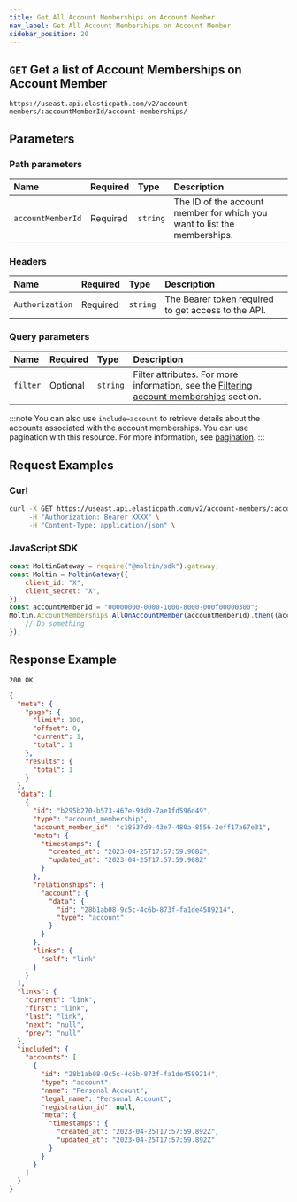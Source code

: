 ```yaml
---
title: Get All Account Memberships on Account Member
nav_label: Get All Account Memberships on Account Member
sidebar_position: 20
---
```


## `GET` Get a list of Account Memberships on Account Member

```http
https://useast.api.elasticpath.com/v2/account-members/:accountMemberId/account-memberships/
```

## Parameters

### Path parameters

| Name              | Required | Type     | Description                                                              |
|:------------------|:---------|:---------|:-------------------------------------------------------------------------|
| `accountMemberId` | Required | `string` | The ID of the account member for which you want to list the memberships. |

### Headers

| Name            | Required | Type     | Description                          |
|:----------------|:---------|:---------|:-------------------------------------|
| `Authorization` | Required | `string` | The Bearer token required to get access to the API. |

### Query parameters

| Name     | Required | Type     | Description                                 |
|:---------|:---------|:---------|:--------------------------------------------|
| `filter` | Optional | `string` | Filter attributes. For more information, see the [Filtering account memberships](/docs/commerce-cloud/accounts/using-account-membership-api/overview#filtering) section. |

:::note
You can also use `include=account` to retrieve details about the accounts associated with the account memberships.
You can use pagination with this resource. For more information, see [pagination](/docs/commerce-cloud/api-overview/pagination).
:::

## Request Examples

### Curl

```bash
curl -X GET https://useast.api.elasticpath.com/v2/account-members/:accountMemberId/account-memberships/ \
     -H "Authorization: Bearer XXXX" \
     -H "Content-Type: application/json" \
```

### JavaScript SDK

```javascript
const MoltinGateway = require("@moltin/sdk").gateway;
const Moltin = MoltinGateway({
    client_id: "X",
    client_secret: "X",
});
const accountMemberId = "00000000-0000-1000-8000-000f00000300";
Moltin.AccountMemberships.AllOnAccountMember(accountMemberId).then((acc) => {
    // Do something
});
```
## Response Example

`200 OK`

```json
{
  "meta": {
    "page": {
      "limit": 100,
      "offset": 0,
      "current": 1,
      "total": 1
    },
    "results": {
      "total": 1
    }
  },
  "data": [
    {
      "id": "b295b270-b573-467e-93d9-7ae1fd596d49",
      "type": "account_membership",
      "account_member_id": "c18537d9-43e7-480a-8556-2eff17a67e31",
      "meta": {
        "timestamps": {
          "created_at": "2023-04-25T17:57:59.908Z",
          "updated_at": "2023-04-25T17:57:59.908Z"
        }
      },
      "relationships": {
        "account": {
          "data": {
            "id": "28b1ab08-9c5c-4c6b-873f-fa1de4589214",
            "type": "account"
          }
        }
      },
      "links": {
        "self": "link"
      }
    }
  ],
  "links": {
    "current": "link",
    "first": "link",
    "last": "link",
    "next": "null",
    "prev": "null"
  },
  "included": {
    "accounts": [
      {
        "id": "28b1ab08-9c5c-4c6b-873f-fa1de4589214",
        "type": "account",
        "name": "Personal Account",
        "legal_name": "Personal Account",
        "registration_id": null,
        "meta": {
          "timestamps": {
            "created_at": "2023-04-25T17:57:59.892Z",
            "updated_at": "2023-04-25T17:57:59.892Z"
          }
        }
      }
    ]
  }
}
```
